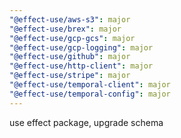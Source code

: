 ```yaml
---
"@effect-use/aws-s3": major
"@effect-use/brex": major
"@effect-use/gcp-gcs": major
"@effect-use/gcp-logging": major
"@effect-use/github": major
"@effect-use/http-client": major
"@effect-use/stripe": major
"@effect-use/temporal-client": major
"@effect-use/temporal-config": major
---
```


use effect package, upgrade schema
